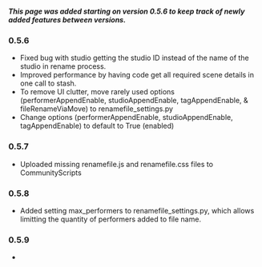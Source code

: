 ##### This page was added starting on version 0.5.6 to keep track of newly added features between versions.
### 0.5.6
- Fixed bug with studio getting the studio ID instead of the name of the studio in rename process.
- Improved performance by having code get all required scene details in one call to stash.
- To remove UI clutter, move rarely used options (performerAppendEnable, studioAppendEnable, tagAppendEnable, & fileRenameViaMove) to renamefile_settings.py
- Change options (performerAppendEnable, studioAppendEnable, tagAppendEnable) to default to True (enabled)
### 0.5.7
- Uploaded missing renamefile.js and renamefile.css files to CommunityScripts
### 0.5.8
- Added setting max_performers to renamefile_settings.py, which allows limitting the quantity of performers added to file name.
### 0.5.9
- 